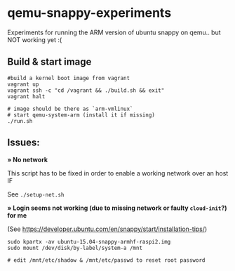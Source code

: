 qemu-snappy-experiments
===

Experiments for running the ARM version of ubuntu snappy on qemu.. but NOT working yet :(

Build & start image
---

```
#build a kernel boot image from vagrant
vagrant up
vagrant ssh -c "cd /vagrant && ./build.sh && exit"
vagrant halt

# image should be there as `arm-vmlinux`
# start qemu-system-arm (install it if missing)
./run.sh

```

Issues:
---

__» No network__

This script has to be fixed in order to enable a working network over an host IF

See `./setup-net.sh`

__» Login seems not working (due to missing network or faulty `cloud-init`?) for me__

(See https://developer.ubuntu.com/en/snappy/start/installation-tips/)

```
sudo kpartx -av ubuntu-15.04-snappy-armhf-raspi2.img
sudo mount /dev/disk/by-label/system-a /mnt

# edit /mnt/etc/shadow & /mnt/etc/passwd to reset root password

```
